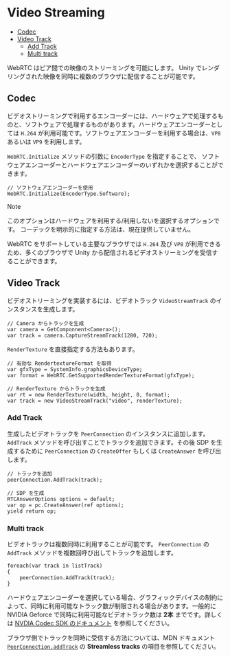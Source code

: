 # Video Streaming

- [Codec](#codec)
- [Video Track](#videotrack)
  - [Add Track](#add-track)
  - [Multi track](#multi-track)

WebRTC はピア間での映像のストリーミングを可能にします。 Unity でレンダリングされた映像を同時に複数のブラウザに配信することが可能です。

## <a id="codec"/> Codec

ビデオストリーミングで利用するエンコーダーには、ハードウェアで処理するものと、ソフトウェアで処理するものがあります。ハードウェアエンコーダーとしては `H.264` が利用可能です。ソフトウェアエンコーダーを利用する場合は、`VP8` あるいは `VP9` を利用します。

`WebRTC.Initialize` メソッドの引数に `EncoderType` を指定することで、
ソフトウェアエンコーダーとハードウェアエンコーダーのいずれかを選択することができます。

```CSharp
// ソフトウェアエンコーダーを使用
WebRTC.Initialize(EncoderType.Software);
```

> [!NOTE]
> このオプションはハードウェアを利用する/利用しないを選択するオプションです。
> コーデックを明示的に指定する方法は、現在提供していません。



WebRTC をサポートしている主要なブラウザでは `H.264` 及び `VP8` が利用できるため、多くのブラウザで Unity から配信されるビデオストリーミングを受信することができます。

## <a id="videotrack"/> Video Track

ビデオストリーミングを実装するには、ビデオトラック
 `VideoStreamTrack` のインスタンスを生成します。

```CSharp
// Camera からトラックを生成
var camera = GetComponnent<Camera>();
var track = camera.CaptureStreamTrack(1280, 720);
```

`RenderTexture` を直接指定する方法もあります。

```CSharp
// 有効な RendertextureFormat を取得
var gfxType = SystemInfo.graphicsDeviceType;
var format = WebRTC.GetSupportedRenderTextureFormat(gfxType);

// RenderTexture からトラックを生成
var rt = new RenderTexture(width, height, 0, format);
var track = new VideoStreamTrack("video", renderTexture);
```

### <a id="add-track"/> Add Track

生成したビデオトラックを `PeerConnection` のインスタンスに追加します。`AddTrack` メソッドを呼び出すことでトラックを追加できます。その後 SDP を生成するために `PeerConnection` の `CreateOffer` もしくは `CreateAnswer` を呼び出します。

```CSharp
// トラックを追加
peerConnection.AddTrack(track);

// SDP を生成
RTCAnswerOptions options = default;
var op = pc.CreateAnswer(ref options);
yield return op;
```

### <a id="multi-track"/> Multi track

ビデオトラックは複数同時に利用することが可能です。 `PeerConnection` の `AddTrack` メソッドを複数回呼び出してトラックを追加します。

```CSharp
foreach(var track in listTrack)
{
    peerConnection.AddTrack(track);
}
```

ハードウェアエンコーダーを選択している場合、グラフィックデバイスの制約によって、同時に利用可能なトラック数が制限される場合があります。一般的に NVIDIA Geforce で同時に利用可能なビデオトラック数は **2本** までです。詳しくは [NVDIA Codec SDK のドキュメント](https://developer.nvidia.com/video-encode-decode-gpu-support-matrix) を参照してください。

ブラウザ側でトラックを同時に受信する方法については、MDN ドキュメント [`PeerConnection.addTrack`](https://developer.mozilla.org/en-US/docs/Web/API/RTCPeerConnection/addTrack) の **Streamless tracks** の項目を参照してください。


